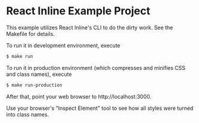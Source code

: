 # React Inline Example Project

This example utilizes React Inline's CLI to do the dirty work. See the Makefile for details.

To run it in development environment, execute

```bash
$ make run
```

To run it in production environment (which compresses and minifies CSS and class names), execute

```bash
$ make run-production
```

After that, point your web browser to http://localhost:3000.

Use your browser's "Inspect Element" tool to see how all styles were turned into class names.
